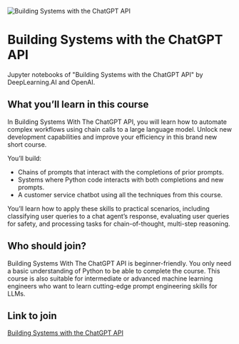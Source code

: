 ![Building Systems with the ChatGPT API](https://wordpress.deeplearning.ai/wp-content/uploads/2023/05/OpenAI-DeepLearning_Short_Courses_Campaign_1080.png)

# Building Systems with the ChatGPT API
Jupyter notebooks of "Building Systems with the ChatGPT API" by DeepLearning.AI and OpenAI.

## What you’ll learn in this course
In Building Systems With The ChatGPT API, you will learn how to automate complex workflows using chain calls to a large language model. Unlock new development capabilities and improve your efficiency in this brand new short course.

You’ll build:

- Chains of prompts that interact with the completions of prior prompts.
- Systems where Python code interacts with both completions and new prompts.
- A customer service chatbot using all the techniques from this course.

You’ll learn how to apply these skills to practical scenarios, including classifying user queries to a chat agent’s response, evaluating user queries for safety, and processing tasks for chain-of-thought, multi-step reasoning. 

## Who should join?
Building Systems With The ChatGPT API is beginner-friendly. You only need a basic understanding of Python to be able to complete the course. This course is also suitable for intermediate or advanced machine learning engineers who want to learn cutting-edge prompt engineering skills for LLMs.

## Link to join
[Building Systems with the ChatGPT API](https://www.deeplearning.ai/short-courses/building-systems-with-chatgpt/)